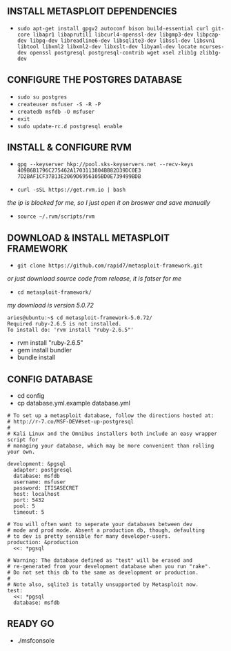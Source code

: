 ## INSTALL METASPLOIT DEPENDENCIES

* `sudo apt-get install gpgv2 autoconf bison build-essential curl git-core libapr1 libaprutil1 libcurl4-openssl-dev libgmp3-dev libpcap-dev libpq-dev libreadline6-dev libsqlite3-dev libssl-dev libsvn1 libtool libxml2 libxml2-dev libxslt-dev libyaml-dev locate ncurses-dev openssl postgresql postgresql-contrib wget xsel zlib1g zlib1g-dev`

## CONFIGURE THE POSTGRES DATABASE

* `sudo su postgres`
* `createuser msfuser -S -R -P`
* `createdb msfdb -O msfuser`
* `exit`
* `sudo update-rc.d postgresql enable`

## INSTALL & CONFIGURE RVM

* `gpg --keyserver hkp://pool.sks-keyservers.net --recv-keys 409B6B1796C275462A1703113804BB82D39DC0E3 7D2BAF1CF37B13E2069D6956105BD0E739499BDB`

* `curl -sSL https://get.rvm.io | bash`

*the ip is blocked for me, so  I just open it on broswer and save manually*

* `source ~/.rvm/scripts/rvm`

## DOWNLOAD & INSTALL METASPLOIT FRAMEWORK

* `git clone https://github.com/rapid7/metasploit-framework.git`

*or just download source code from release, it is fatser for me*

* `cd metasploit-framework/`

*my download is version 5.0.72*
```
aries@ubuntu:~$ cd metasploit-framework-5.0.72/
Required ruby-2.6.5 is not installed.
To install do: 'rvm install "ruby-2.6.5"'
```

* rvm install "ruby-2.6.5"
* gem install bundler
* bundle install

## CONFIG DATABASE

* cd config
* cp database.yml.example database.yml

```
# To set up a metasploit database, follow the directions hosted at:
# http://r-7.co/MSF-DEV#set-up-postgresql
#
# Kali Linux and the Omnibus installers both include an easy wrapper script for
# managing your database, which may be more convenient than rolling your own.

development: &pgsql
  adapter: postgresql
  database: msfdb
  username: msfuser
  password: ITISASECRET
  host: localhost
  port: 5432
  pool: 5
  timeout: 5

# You will often want to seperate your databases between dev
# mode and prod mode. Absent a production db, though, defaulting
# to dev is pretty sensible for many developer-users.
production: &production
  <<: *pgsql

# Warning: The database defined as "test" will be erased and
# re-generated from your development database when you run "rake".
# Do not set this db to the same as development or production.
#
# Note also, sqlite3 is totally unsupported by Metasploit now.
test:
  <<: *pgsql
  database: msfdb

```

## READY GO

* ./msfconsole